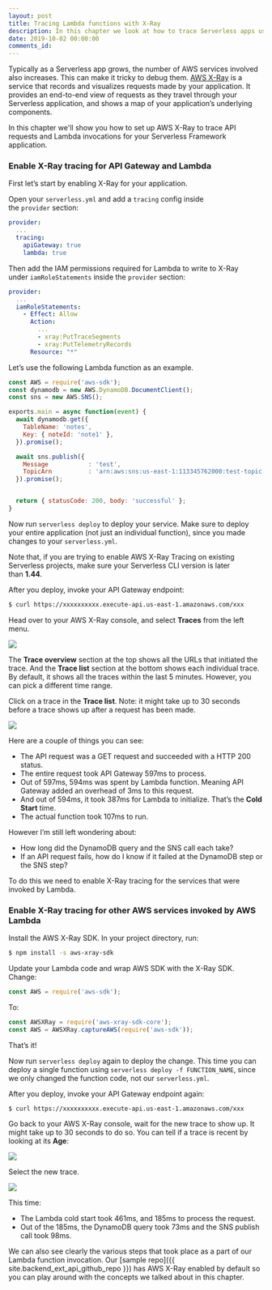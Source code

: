 ```yaml
---
layout: post
title: Tracing Lambda functions with X-Ray
description: In this chapter we look at how to trace Serverless apps using AWS X-Ray. Since your app is made up of multiple services, it's important to configure X-Ray to get visibility over a request as it flows through the system.
date: 2019-10-02 00:00:00
comments_id: 
---
```


Typically as a Serverless app grows, the number of AWS services involved also increases. This can make it tricky to debug them. [AWS X-Ray](https://aws.amazon.com/xray/) is a service that records and visualizes requests made by your application. It provides an end-to-end view of requests as they travel through your Serverless application, and shows a map of your application’s underlying components.

In this chapter we'll show you how to set up AWS X-Ray to trace API requests and Lambda invocations for your Serverless Framework application.

### Enable X-Ray tracing for API Gateway and Lambda

First let’s start by enabling X-Ray for your application.

Open your `serverless.yml` and add a `tracing` config inside the `provider` section:

``` yaml
provider:
  ...
  tracing:
    apiGateway: true
    lambda: true
```
Then add the IAM permissions required for Lambda to write to X-Ray under `iamRoleStatements` inside the `provider` section:

``` yaml
provider:
  ...
  iamRoleStatements:
    - Effect: Allow
      Action:
        ...
        - xray:PutTraceSegments
        - xray:PutTelemetryRecords
      Resource: "*"
```

Let’s use the following Lambda function as an example.

``` javascript
const AWS = require('aws-sdk');
const dynamodb = new AWS.DynamoDB.DocumentClient();
const sns = new AWS.SNS();

exports.main = async function(event) {
  await dynamodb.get({
    TableName: 'notes',
    Key: { noteId: 'note1' },
  }).promise();

  await sns.publish({
    Message           : 'test',
    TopicArn          : 'arn:aws:sns:us-east-1:113345762000:test-topic',
  }).promise();


  return { statusCode: 200, body: 'successful' };
}
```

Now run `serverless deploy` to deploy your service. Make sure to deploy your entire application (not just an individual function), since you made changes to your `serverless.yml`.

Note that, if you are trying to enable AWS X-Ray Tracing on existing Serverless projects, make sure your Serverless CLI version is later than **1.44**.

After you deploy, invoke your API Gateway endpoint:

``` bash
$ curl https://xxxxxxxxxx.execute-api.us-east-1.amazonaws.com/xxx
```

Head over to your AWS X-Ray console, and select **Traces** from the left menu.

![](https://d33wubrfki0l68.cloudfront.net/c1d8500a769f1e288e785aa96e8271690fc818f6/fcf5e/assets/blog/how-to-trace-serverless-apps-with-aws-x-ray/select-traces-from-the-aws-x-ray-console.png)

The **Trace overview** section at the top shows all the URLs that initiated the trace. And the **Trace list** section at the bottom shows each individual trace. By default, it shows all the traces within the last 5 minutes. However, you can pick a different time range.

Click on a trace in the **Trace list**. Note: it might take up to 30 seconds before a trace shows up after a request has been made.

![](https://d33wubrfki0l68.cloudfront.net/b54850c4a920f0adeb359392e6c5701b35717d3d/c1197/assets/blog/how-to-trace-serverless-apps-with-aws-x-ray/click-on-a-trace-from-the-aws-x-ray-console.png)

Here are a couple of things you can see:

- The API request was a GET request and succeeded with a HTTP 200 status.
- The entire request took API Gateway 597ms to process.
- Out of 597ms, 594ms was spent by Lambda function. Meaning API Gateway added an overhead of 3ms to this request.
- And out of 594ms, it took 387ms for Lambda to initialize. That’s the **Cold Start** time.
- The actual function took 107ms to run.

However I’m still left wondering about:

- How long did the DynamoDB query and the SNS call each take?
- If an API request fails, how do I know if it failed at the DynamoDB step or the SNS step?

To do this we need to enable X-Ray tracing for the services that were invoked by Lambda.

### Enable X-Ray tracing for other AWS services invoked by AWS Lambda

Install the AWS X-Ray SDK. In your project directory, run:

``` bash
$ npm install -s aws-xray-sdk
```

Update your Lambda code and wrap AWS SDK with the X-Ray SDK. Change:

``` javascript
const AWS = require('aws-sdk');
```

To:

``` javascript
const AWSXRay = require('aws-xray-sdk-core');
const AWS = AWSXRay.captureAWS(require('aws-sdk'));
```

That’s it!

Now run `serverless deploy` again to deploy the change. This time you can deploy a single function using `serverless deploy -f FUNCTION_NAME`, since we only changed the function code, not our `serverless.yml`.

After you deploy, invoke your API Gateway endpoint again:

``` bash
$ curl https://xxxxxxxxxx.execute-api.us-east-1.amazonaws.com/xxx
```

Go back to your AWS X-Ray console, wait for the new trace to show up. It might take up to 30 seconds to do so. You can tell if a trace is recent by looking at its **Age**:

![](https://d33wubrfki0l68.cloudfront.net/0606d31c215492b62d775ff845df96cbfb10f620/f4f38/assets/blog/how-to-trace-serverless-apps-with-aws-x-ray/click-recent-trace-from-the-aws-x-ray-console.png)

Select the new trace.

![](https://d33wubrfki0l68.cloudfront.net/b1d4358be7cc86f7d771d70cd0e074c2d96d4c62/c2a54/assets/blog/how-to-trace-serverless-apps-with-aws-x-ray/view-updated-trace-from-the-aws-x-ray-console.png)

This time:

- The Lambda cold start took 461ms, and 185ms to process the request.
- Out of the 185ms, the DynamoDB query took 73ms and the SNS publish call took 98ms.

We can also see clearly the various steps that took place as a part of our Lambda function invocation. Our [sample repo]({{ site.backend_ext_api_github_repo }}) has AWS X-Ray enabled by default so you can play around with the concepts we talked about in this chapter.
